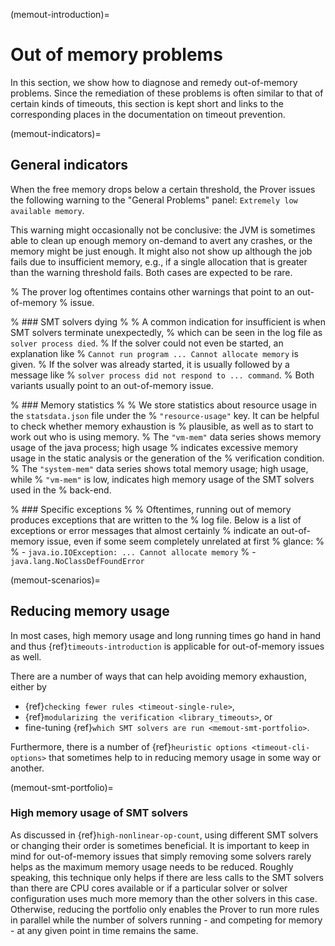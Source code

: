 (memout-introduction)=
# Out of memory problems

In this section, we show how to diagnose and remedy out-of-memory problems.
Since the remediation of these problems is often similar to that of certain
kinds of  timeouts, this section is kept short and links to the corresponding
places in the documentation on timeout prevention.

(memout-indicators)=
## General indicators

When the free memory drops below a certain threshold, the Prover issues the
following warning to the "General Problems" panel: `Extremely low available
memory`.

This warning might occasionally not be conclusive: the JVM is sometimes able
to clean up enough memory on-demand to avert any crashes, or the memory might be
just enough. It might also not show up although the job fails due to
insufficient memory, e.g., if a single allocation that is greater than the
warning threshold fails. Both cases are expected to be rare.

% The prover log oftentimes contains other warnings that point to an out-of-memory
% issue.


% ### SMT solvers dying
% 
% A common indication for insufficient is when SMT solvers terminate unexpectedly,
% which can be seen in the log file as `solver process died`.
% If the solver could not even be started, an explanation like
% `Cannot run program ... Cannot allocate memory` is given.
% If the solver was already started, it is usually followed by a message like
% `solver process did not respond to ... command`.
% Both variants usually point to an out-of-memory issue.


% ### Memory statistics
% 
% We store statistics about resource usage in the `statsdata.json` file under the
% `"resource-usage"` key. It can be helpful to check whether memory exhaustion is
% plausible, as well as to start to work out who is using memory.
% The `"vm-mem"` data series shows memory usage of the java process; high usage
% indicates excessive memory usage in the static analysis or the generation of the
% verification condition.
% The `"system-mem"` data series shows total memory usage; high usage, while
% `"vm-mem"` is low, indicates high memory usage of the SMT solvers used in the
% back-end.


% ### Specific exceptions
% 
% Oftentimes, running out of memory produces exceptions that are written to the
% log file. Below is a list of exceptions or error messages that almost certainly
% indicate an out-of-memory issue, even if some seem completely unrelated at first
% glance:
% 
% - `java.io.IOException: ... Cannot allocate memory`
% - `java.lang.NoClassDefFoundError`


(memout-scenarios)=
## Reducing memory usage

In most cases, high memory usage and long running times go hand in hand and
thus {ref}`timeouts-introduction` is applicable for out-of-memory issues as well.

There are a number of ways that can help avoiding memory exhaustion, either by
 - {ref}`checking fewer rules <timeout-single-rule>`,
 - {ref}`modularizing the verification <library_timeouts>`, or 
 - fine-tuning {ref}`which SMT solvers are run <memout-smt-portfolio>`.

Furthermore, there is a number of {ref}`heuristic options <timeout-cli-options>`
that sometimes help to in reducing memory usage in some way or another.


(memout-smt-portfolio)=
### High memory usage of SMT solvers

As discussed in {ref}`high-nonlinear-op-count`, using different SMT solvers or
changing their order is sometimes beneficial. It is important to keep in mind
for out-of-memory issues that simply removing some solvers rarely helps as the
maximum memory usage needs to be reduced.
Roughly speaking, this technique only helps if there are less calls to the SMT
solvers than there are CPU cores available or if a particular solver or solver
configuration uses much more memory than the other solvers in this case.
Otherwise, reducing the portfolio only enables the Prover to run more rules in
parallel while the number of solvers running - and competing for memory - at any
given point in time remains the same.

